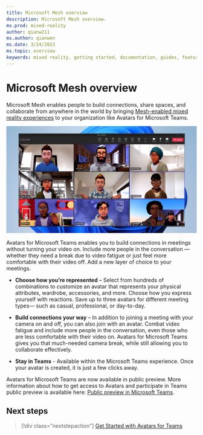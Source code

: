 ```yaml
---
title: Microsoft Mesh overview
description: Microsoft Mesh overview.
ms.prod: mixed-reality
author: qianw211
ms.author: qianwen
ms.date: 3/24/2023
ms.topic: overview
keywords: mixed reality, getting started, documentation, guides, features, holograms
---
```


# Microsoft Mesh overview

Microsoft Mesh enables people to build connections, share spaces, and collaborate from anywhere in the world by bringing [Mesh-enabled mixed reality experiences](get-started.md) to your organization like Avatars for Microsoft Teams.

![An image of people meeting in Microsoft Teams as avatars.](media/avatars-hero-image.png)

Avatars for Microsoft Teams enables you to build connections in meetings without turning your video on. Include more people in the conversation — whether they need a break due to video fatigue or just feel more comfortable with their video off. Add a new layer of choice to your meetings. 

* **Choose how you’re represented** – Select from hundreds of combinations to customize an avatar that represents your physical attributes, wardrobe, accessories, and more. Choose how you express yourself with reactions. Save up to three avatars for different meeting types— such as casual, professional, or day-to-day. 

* **Build connections your way** – In addition to joining a meeting with your camera on and off, you can also join with an avatar. Combat video fatigue and include more people in the conversation, even those who are less comfortable with their video on. Avatars for Microsoft Teams gives you that much-needed camera break, while still allowing you to collaborate effectively. 

* **Stay in Teams** - Available within the Microsoft Teams experience. Once your avatar is created, it is just a few clicks away.  

Avatars for Microsoft Teams are now available in public preview. More information about how to get access to Avatars and participate in Teams public preview is available here:  [Public preview in Microsoft Teams](/microsoftteams/public-preview-doc-updates).

## Next steps

   > [!div class="nextstepaction"]
   > [Get Started with Avatars for Teams](get-started.md)
